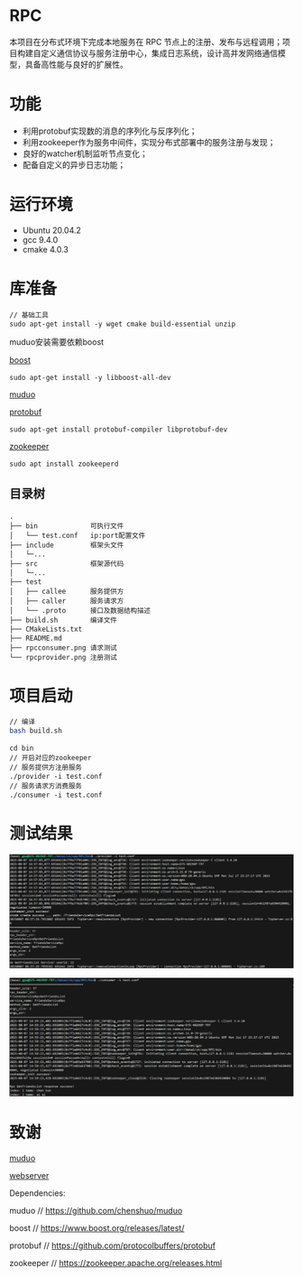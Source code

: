 # RPC
本项目在分布式环境下完成本地服务在 RPC 节点上的注册、发布与远程调用；项目构建自定义通信协议与服务注册中心，集成日志系统，设计高并发网络通信模型，具备高性能与良好的扩展性。

# 功能
* 利用protobuf实现数的消息的序列化与反序列化；
* 利用zookeeper作为服务中间件，实现分布式部署中的服务注册与发现；
* 良好的watcher机制监听节点变化；
* 配备自定义的异步日志功能；

# 运行环境
* Ubuntu 20.04.2
* gcc 9.4.0
* cmake 4.0.3

# 库准备
```shell
// 基础工具
sudo apt-get install -y wget cmake build-essential unzip
```
muduo安装需要依赖boost

[boost](https://www.boost.org/releases/latest/)
```shell
sudo apt-get install -y libboost-all-dev
```
[muduo](https://blog.csdn.net/QIANGWEIYUAN/article/details/89023980) 

[protobuf](https://github.com/google/protobuf)
```shell
sudo apt-get install protobuf-compiler libprotobuf-dev
```

[zookeeper](https://zookeeper.apache.org/releases.html)
```shell
sudo apt install zookeeperd
```

## 目录树
```
.
├── bin             可执行文件
│   └── test.conf   ip:port配置文件
├── include         框架头文件
│   └─...
├── src             框架源代码
│   └─...
├── test           
│   ├── callee      服务提供方
│   ├── caller      服务请求方
│   └── .proto      接口及数据结构描述
├── build.sh        编译文件
├── CMakeLists.txt 
├── README.md
├── rpcconsumer.png 请求测试 
└── rpcprovider.png 注册测试
```

# 项目启动
```bash
// 编译
bash build.sh
```
```shell
cd bin
// 开启对应的zookeeper
// 服务提供方注册服务
./provider -i test.conf
// 服务请求方消费服务
./consumer -i test.conf
```

# 测试结果
![testprovider](https://github.com/cceinhorn/ckRPC/blob/main/rpcprovider.png)

![testconsumer](https://github.com/cceinhorn/ckRPC/blob/main/rpcconsumer.png)

# 致谢
[muduo](https://github.com/chenshuo/muduo)

[webserver](https://github.com/markparticle/WebServer)  























Dependencies:

muduo     // https://github.com/chenshuo/muduo

boost     // https://www.boost.org/releases/latest/

protobuf  // https://github.com/protocolbuffers/protobuf

zookeeper // https://zookeeper.apache.org/releases.html
  
